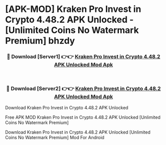 # [APK-MOD] Kraken Pro  Invest in Crypto 4.48.2 APK Unlocked - [Unlimited Coins No Watermark Premium] bhzdy



<div align="center">
<h3>🔴 Download [Server1] 👉👉 <a href="https://momento.my/?title=Kraken_Pro__Invest_in_Crypto_4.48.2_APK_Unlocked">Kraken Pro  Invest in Crypto 4.48.2 APK Unlocked Mod Apk</a></h3><br>

<h3>🔴 Download [Server2] 👉👉 <a href="https://momento.my/?title=Kraken_Pro__Invest_in_Crypto_4.48.2_APK_Unlocked">Kraken Pro  Invest in Crypto 4.48.2 APK Unlocked Mod Apk</a></h3>
</div>



Download Kraken Pro  Invest in Crypto 4.48.2 APK Unlocked 

Free APK MOD Kraken Pro  Invest in Crypto 4.48.2 APK Unlocked [Unlimited Coins No Watermark Premium]

Download Kraken Pro  Invest in Crypto 4.48.2 APK Unlocked [Unlimited Coins No Watermark Premium] Mod For Android
